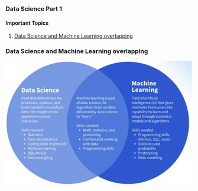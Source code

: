 ### Data Science Part 1

#### Important Topics
1. [Data Science and Machine Learning overlapping](#data-science-and-machine-learning-overlapping)


### Data Science and Machine Learning overlapping
![Characteristics to distinguish data science](ds_vs_ai.png)